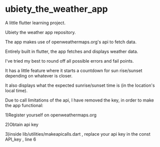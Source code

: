 # ubiety_the_weather_app
A little flutter learning project.

Ubiety the weather app repository.

The app makes use of openweathermaps.org's api to fetch data.

Entirely built in flutter, the app fetches and displays weather data.

I've tried my best to round off all possible errors and fail points.

It has a little feature where it starts a countdown for sun rise/sunset depending on whatever is closer.

It also displays what the expected sunrise/sunset time is (in the location's local time).

Due to call limitations of the api, I have removed the key, in order to make the app functional:

1)Register yourself on openweathermaps.org

2)Obtain api key

3)inside lib/utilities/makeapicalls.dart , replace your api key in the const API_key , line 6

